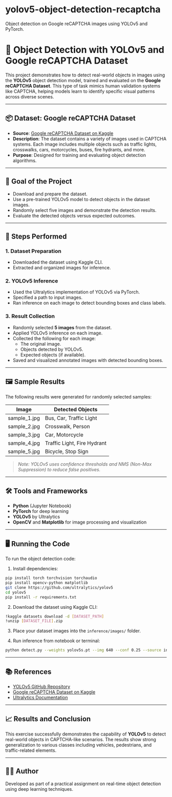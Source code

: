 # yolov5-object-detection-recaptcha
Object detection on Google reCAPTCHA images using YOLOv5 and PyTorch.

# 🧠 Object Detection with YOLOv5 and Google reCAPTCHA Dataset

This project demonstrates how to detect real-world objects in images using the **YOLOv5** object detection model, trained and evaluated on the **Google reCAPTCHA Dataset**. This type of task mimics human validation systems like CAPTCHA, helping models learn to identify specific visual patterns across diverse scenes.

---

## 📦 Dataset: Google reCAPTCHA Dataset

- **Source**: [Google reCAPTCHA Dataset on Kaggle](https://www.kaggle.com)
- **Description**: The dataset contains a variety of images used in CAPTCHA systems. Each image includes multiple objects such as traffic lights, crosswalks, cars, motorcycles, buses, fire hydrants, and more.
- **Purpose**: Designed for training and evaluating object detection algorithms.

---

## 🚀 Goal of the Project

- Download and prepare the dataset.
- Use a pre-trained YOLOv5 model to detect objects in the dataset images.
- Randomly select five images and demonstrate the detection results.
- Evaluate the detected objects versus expected outcomes.

---

## 🧪 Steps Performed

### 1. Dataset Preparation

- Downloaded the dataset using Kaggle CLI.
- Extracted and organized images for inference.

### 2. YOLOv5 Inference

- Used the Ultralytics implementation of YOLOv5 via PyTorch.
- Specified a path to input images.
- Ran inference on each image to detect bounding boxes and class labels.

### 3. Result Collection

- Randomly selected **5 images** from the dataset.
- Applied YOLOv5 inference on each image.
- Collected the following for each image:
  - The original image.
  - Objects detected by YOLOv5.
  - Expected objects (if available).
- Saved and visualized annotated images with detected bounding boxes.

---

## 🖼️ Sample Results

The following results were generated for randomly selected samples:

| Image | Detected Objects |
|-------|------------------|
| sample_1.jpg | Bus, Car, Traffic Light |
| sample_2.jpg | Crosswalk, Person |
| sample_3.jpg | Car, Motorcycle |
| sample_4.jpg | Traffic Light, Fire Hydrant |
| sample_5.jpg | Bicycle, Stop Sign |

> *Note: YOLOv5 uses confidence thresholds and NMS (Non-Max Suppression) to reduce false positives.*

---

## 🛠️ Tools and Frameworks

- **Python** (Jupyter Notebook)
- **PyTorch** for deep learning
- **YOLOv5** by Ultralytics
- **OpenCV** and **Matplotlib** for image processing and visualization

---

## 🖥️ Running the Code

To run the object detection code:

1. Install dependencies:

```bash
pip install torch torchvision torchaudio
pip install opencv-python matplotlib
git clone https://github.com/ultralytics/yolov5
cd yolov5
pip install -r requirements.txt
```

2. Download the dataset using Kaggle CLI:

```bash
!kaggle datasets download -d [DATASET_PATH]
!unzip [DATASET_FILE].zip
```

3. Place your dataset images into the `inference/images/` folder.

4. Run inference from notebook or terminal:

```bash
python detect.py --weights yolov5s.pt --img 640 --conf 0.25 --source inference/images
```

---

## 📚 References

- [YOLOv5 GitHub Repository](https://github.com/ultralytics/yolov5)
- [Google reCAPTCHA Dataset on Kaggle](https://www.kaggle.com)
- [Ultralytics Documentation](https://docs.ultralytics.com/)

---

## 📈 Results and Conclusion

This exercise successfully demonstrates the capability of **YOLOv5** to detect real-world objects in CAPTCHA-like scenarios. The results show strong generalization to various classes including vehicles, pedestrians, and traffic-related elements.

---

## 👨‍💻 Author

Developed as part of a practical assignment on real-time object detection using deep learning techniques.
